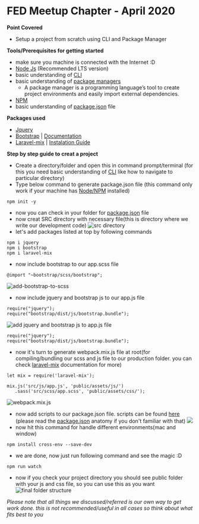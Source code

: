 # FED Meetup Chapter - April 2020

**Point Covered**
* Setup a project from scratch using CLI and Package Manager

**Tools/Prerequisites for getting started**
* make sure you machine is connected with the Internet :D 
* [Node Js](https://nodejs.org/en/download/) (Recommended LTS version)
* basic understanding of [CLI](https://www.w3schools.com/whatis/whatis_cli.asp)
* basic understanding of [package managers](https://blog.idrsolutions.com/2018/07/what-is-a-package-manager-and-why-should-you-use-one/)
    * A package manager is a programming language’s tool to create project environments and easily import external dependencies.
* [NPM](https://www.npmjs.com/)
* basic understanding of [package.json](https://www.digitalocean.com/community/tutorials/nodejs-package-json) file

**Packages used**
* [Jquery](https://www.npmjs.com/package/jquery)
* [Bootstrap](https://www.npmjs.com/package/bootstrap) | [Documentation](https://getbootstrap.com/)
* [Laravel-mix](https://www.npmjs.com/package/laravel-mix) | [Instalation Guide](https://laravel-mix.com/docs/5.0/installation)

**Step by step guide to creat a project**
* Create a directory/folder and open this in command prompt/terminal (for this you need basic understanding of [CLI](https://www.w3schools.com/whatis/whatis_cli.asp) like how to navigate to particular directory)
* Type below command to generate package.json file (this command only work if your machine has [Node/NPM](https://nodejs.org/en/download/) installed)  
```
npm init -y
```
*  now you can check in your folder for [package.json](https://www.digitalocean.com/community/tutorials/nodejs-package-json) file
* now creat SRC directory with necessary file(this is directory where we write our development code)
![src directory](https://user-images.githubusercontent.com/38717853/80941510-4101c280-8e00-11ea-9ad6-bf7d141c02a5.png)
* let's add packages listed at top by following commands
```
npm i jquery
npm i bootstrap
npm i laravel-mix
```
* now include bootstrap to our app.scss file
```
@import "~bootstrap/scss/bootstrap";
```
![add-bootstrap-to-scss](https://user-images.githubusercontent.com/38717853/80942248-f08b6480-8e01-11ea-8117-6354ba4ae160.png)
* now include jquery and bootstrap js to our app.js file
```
require("jquery");
require("bootstrap/dist/js/bootstrap.bundle");
```
![add jquery and bootstrap js to app.js file](https://user-images.githubusercontent.com/38717853/80942549-b078b180-8e02-11ea-8f27-81ffc7578e51.png)
```
require("jquery");
require("bootstrap/dist/js/bootstrap.bundle");
``` 
* now it's turn to generate webpack.mix.js file at root(for compiling/bundling our scss and js file to our production folder. you can check [laravel-mix](https://laravel-mix.com/docs/5.0/installation) documentation for more)
```
let mix = require('laravel-mix');

mix.js('src/js/app.js', 'public/assets/js/')
   .sass('src/scss/app.scss', 'public/assets/css/');
``` 
![webpack.mix.js](https://user-images.githubusercontent.com/38717853/80942773-46acd780-8e03-11ea-8b39-81c834e72c9b.png)
* now add scripts to our package.json file. scripts can be found [here](https://laravel-mix.com/docs/5.0/installation#npm-scripts) (please read the [package.json](https://www.digitalocean.com/community/tutorials/nodejs-package-json) anatomy if you don't familiar with that)
![](https://user-images.githubusercontent.com/38717853/80943018-d8b4e000-8e03-11ea-8e64-2e9e1c98a20f.png)
* now hit this command for handle different environments(mac and window)
```
npm install cross-env --save-dev
```
* we are done, now just run following command and see the magic :D
```
npm run watch
```
* now if you check your project directory you should see public folder with your js and css file, so you can use this as you want
![final folder structure](https://user-images.githubusercontent.com/38717853/80943782-9ab8bb80-8e05-11ea-8158-ddfc772dd7f2.png)

*Please note that all things we discussed/referred is our own way to get work done. this is not recommended/useful in all cases so think about what fits best to you*
